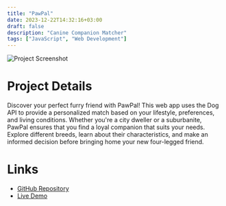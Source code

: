 ```yaml
---
title: "PawPal"
date: 2023-12-22T14:32:16+03:00
draft: false
description: "Canine Companion Matcher"
tags: ["JavaScript", "Web Development"]
---
```

![Project Screenshot](images/screenshot.jpg)

# Project Details

Discover your perfect furry friend with PawPal! This web app uses the Dog API to provide a personalized match based on your lifestyle, preferences, and living conditions. Whether you're a city dweller or a suburbanite, PawPal ensures that you find a loyal companion that suits your needs. Explore different breeds, learn about their characteristics, and make an informed decision before bringing home your new four-legged friend.

# Links

- [GitHub Repository](https://github.com/yourusername/my-new-project)
- [Live Demo](https://www.example.com/my-new-project)
